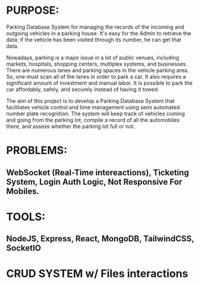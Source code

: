 # PURPOSE: 
Parking Database System for managing the records of the incoming and outgoing vehicles in a parking house. It's easy for the Admin to retrieve the data; if the vehicle has been visited through its number, he can get that data.

Nowadays, parking is a major issue in a lot of public venues, including markets, hospitals, shopping centers, multiplex systems, and businesses. There are numerous lanes and parking spaces in the vehicle parking area. So, one must scan all of the lanes in order to park a car. It also requires a significant amount of investment and manual labor. It is possible to park the car affordably, safely, and securely instead of having it towed.

The aim of this project is to develop a Parking Database System that facilitates vehicle control and time management using semi automated number plate recognition. The system will keep track of vehicles coming and going from the parking lot, compile a record of all the automobiles there, and assess whether the parking lot full or not.

# PROBLEMS: 
## WebSocket (Real-Time intereactions), Ticketing System, Login Auth Logic, Not Responsive For Mobiles.

# TOOLS: 
## NodeJS, Express, React, MongoDB, TailwindCSS, SocketIO

# CRUD SYSTEM w/ Files interactions
